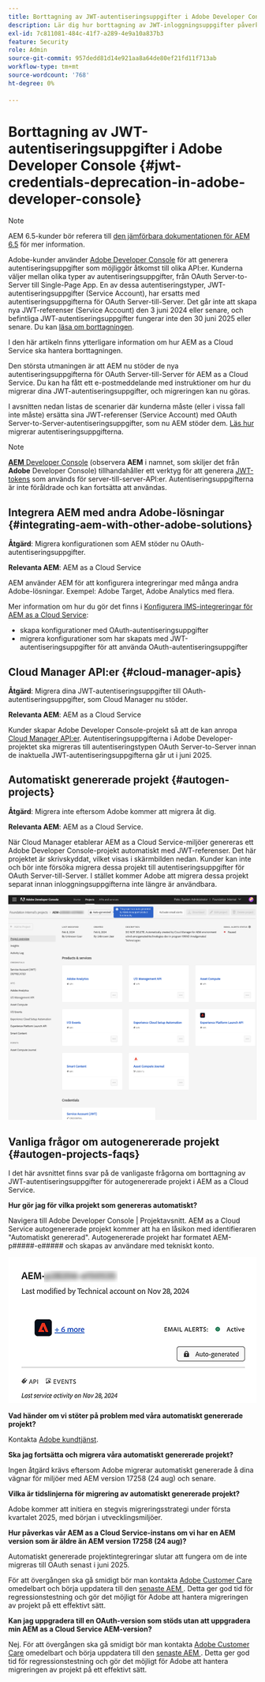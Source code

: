 ```yaml
---
title: Borttagning av JWT-autentiseringsuppgifter i Adobe Developer Console
description: Lär dig hur borttagning av JWT-inloggningsuppgifter påverkar AEM i Adobe Developer Console.
exl-id: 7c811081-484c-41f7-a289-4e9a10a837b3
feature: Security
role: Admin
source-git-commit: 957dedd81d14e921aa8a64de80ef21fd11f713ab
workflow-type: tm+mt
source-wordcount: '768'
ht-degree: 0%

---
```


# Borttagning av JWT-autentiseringsuppgifter i Adobe Developer Console {#jwt-credentials-deprecation-in-adobe-developer-console}

>[!NOTE]
>
>AEM 6.5-kunder bör referera till [den jämförbara dokumentationen för AEM 6.5](https://experienceleague.adobe.com/en/docs/experience-manager-65/content/security/jwt-credentials-deprecation-in-adobe-developer-console) för mer information.

Adobe-kunder använder [Adobe Developer Console](https://developer.adobe.com/console) för att generera autentiseringsuppgifter som möjliggör åtkomst till olika API:er. Kunderna väljer mellan olika typer av autentiseringsuppgifter, från OAuth Server-to-Server till Single-Page App. En av dessa autentiseringstyper, JWT-autentiseringsuppgifter (Service Account), har ersatts med autentiseringsuppgifterna för OAuth Server-till-Server. Det går inte att skapa nya JWT-referenser (Service Account) den 3 juni 2024 eller senare, och befintliga JWT-autentiseringsuppgifter fungerar inte den 30 juni 2025 eller senare. Du kan [läsa om borttagningen](https://developer.adobe.com/developer-console/docs/guides/authentication/ServerToServerAuthentication/migration/).

I den här artikeln finns ytterligare information om hur AEM as a Cloud Service ska hantera borttagningen.

Den största utmaningen är att AEM nu stöder de nya autentiseringsuppgifterna för OAuth Server-till-Server för AEM as a Cloud Service. Du kan ha fått ett e-postmeddelande med instruktioner om hur du migrerar dina JWT-autentiseringsuppgifter, och migreringen kan nu göras.

I avsnitten nedan listas de scenarier där kunderna måste (eller i vissa fall inte måste) ersätta sina JWT-referenser (Service Account) med OAuth Server-to-Server-autentiseringsuppgifter, som nu AEM stöder dem. [Läs hur](https://developer.adobe.com/developer-console/docs/guides/authentication/ServerToServerAuthentication/migration/#migration-overview) migrerar autentiseringsuppgifterna.

>[!NOTE]
>
>[**AEM** Developer Console](/help/implementing/developing/introduction/development-guidelines.md#crxde-lite-and-developer-console) (observera **AEM** i namnet, som skiljer det från **Adobe** Developer Console) tillhandahåller ett verktyg för att generera [JWT-tokens](/help/implementing/developing/introduction/generating-access-tokens-for-server-side-apis.md) som används för server-till-server-API:er. Autentiseringsuppgifterna är inte föråldrade och kan fortsätta att användas.

## Integrera AEM med andra Adobe-lösningar {#integrating-aem-with-other-adobe-solutions}

**Åtgärd**: Migrera konfigurationen som AEM stöder nu OAuth-autentiseringsuppgifter.

**Relevanta AEM**: AEM as a Cloud Service

AEM använder AEM för att konfigurera integreringar med många andra Adobe-lösningar. Exempel: Adobe Target, Adobe Analytics med flera.

Mer information om hur du gör det finns i [Konfigurera IMS-integreringar för AEM as a Cloud Service](/help/security/setting-up-ims-integrations-for-aem-as-a-cloud-service.md):

* skapa konfigurationer med OAuth-autentiseringsuppgifter
* migrera konfigurationer som har skapats med JWT-autentiseringsuppgifter för att använda OAuth-autentiseringsuppgifter

## Cloud Manager API:er {#cloud-manager-apis}

**Åtgärd**: Migrera dina JWT-autentiseringsuppgifter till OAuth-autentiseringsuppgifter, som Cloud Manager nu stöder.

**Relevanta AEM**: AEM as a Cloud Service

Kunder skapar Adobe Developer Console-projekt så att de kan anropa [Cloud Manager API:er](https://developer.adobe.com/experience-cloud/cloud-manager/guides/getting-started/create-api-integration/). Autentiseringsuppgifterna i Adobe Developer-projektet ska migreras till autentiseringstypen OAuth Server-to-Server innan de inaktuella JWT-autentiseringsuppgifterna går ut i juni 2025.

## Automatiskt genererade projekt {#autogen-projects}

**Åtgärd**: Migrera inte eftersom Adobe kommer att migrera åt dig.

**Relevanta AEM**: AEM as a Cloud Service.

När Cloud Manager etablerar AEM as a Cloud Service-miljöer genereras ett Adobe Developer Console-projekt automatiskt med JWT-referenser. Det här projektet är skrivskyddat, vilket visas i skärmbilden nedan. Kunder kan inte och bör inte försöka migrera dessa projekt till autentiseringsuppgifter för OAuth Server-till-Server. I stället kommer Adobe att migrera dessa projekt separat innan inloggningsuppgifterna inte längre är användbara.

![Automatiskt genererade projekt](/help/security/assets/jwt-deprecation-autogen-projects.png)

## Vanliga frågor om autogenererade projekt {#autogen-projects-faqs}

I det här avsnittet finns svar på de vanligaste frågorna om borttagning av JWT-autentiseringsuppgifter för autogenererade projekt i AEM as a Cloud Service.

**Hur gör jag för vilka projekt som genereras automatiskt?**

Navigera till Adobe Developer Console | Projektavsnitt.  AEM as a Cloud Service autogenererade projekt kommer att ha en låsikon med identifieraren &quot;Automatiskt genererad&quot;.  Autogenererade projekt har formatet AEM-p#####-e##### och skapas av användare med tekniskt konto.

![Autogenererade projekt](/help/security/assets/jwt-alert.png)

**Vad händer om vi stöter på problem med våra automatiskt genererade projekt?**

Kontakta [Adobe kundtjänst](https://helpx.adobe.com/ca/enterprise/using/support-for-experience-cloud.html).

**Ska jag fortsätta och migrera våra automatiskt genererade projekt?**

Ingen åtgärd krävs eftersom Adobe migrerar automatiskt genererade å dina vägnar för miljöer med AEM version 17258 (24 aug) och senare.

**Vilka är tidslinjerna för migrering av automatiskt genererade projekt?**

Adobe kommer att initiera en stegvis migreringsstrategi under första kvartalet 2025, med början i utvecklingsmiljöer.

**Hur påverkas vår AEM as a Cloud Service-instans om vi har en AEM version som är äldre än AEM version 17258 (24 aug)?**

Automatiskt genererade projektintegreringar slutar att fungera om de inte migreras till OAuth senast i juni 2025.

För att övergången ska gå smidigt bör man kontakta [Adobe Customer Care](https://helpx.adobe.com/ca/enterprise/using/support-for-experience-cloud.html) omedelbart och börja uppdatera till den [senaste AEM ](https://experienceleague.adobe.com/en/docs/experience-manager-cloud-service/content/release-notes/maintenance/latest). Detta ger god tid för regressionstestning och gör det möjligt för Adobe att hantera migreringen av projekt på ett effektivt sätt.

**Kan jag uppgradera till en OAuth-version som stöds utan att uppgradera min AEM as a Cloud Service AEM-version?**

Nej. För att övergången ska gå smidigt bör man kontakta [Adobe Customer Care](https://helpx.adobe.com/ca/enterprise/using/support-for-experience-cloud.html) omedelbart och börja uppdatera till den [senaste AEM ](https://experienceleague.adobe.com/en/docs/experience-manager-cloud-service/content/release-notes/maintenance/latest). Detta ger god tid för regressionstestning och gör det möjligt för Adobe att hantera migreringen av projekt på ett effektivt sätt.
